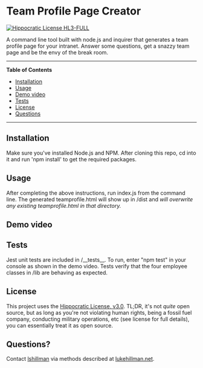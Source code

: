 # Team Profile Page Creator

[![Hippocratic License HL3-FULL](https://img.shields.io/static/v1?label=Hippocratic%20License&message=HL3-FULL&labelColor=5e2751&color=bc8c3d)](https://firstdonoharm.dev/version/3/0/full.html)

A command line tool built with node.js and inquirer that generates a team profile page for your intranet. Answer some questions, get a snazzy team page and be the envy of the break room.

---
**Table of Contents**
* [Installation](#installation)
* [Usage](#usage)
* [Demo video](#demo-video)
* [Tests](#tests)
* [License](#license)
* [Questions](#questions)
---

## Installation

Make sure you've installed Node.js and NPM. After cloning this repo, cd into it and run 'npm install' to get the required packages.

## Usage

After completing the above instructions, run index.js from the command line. The generated teamprofile.html will show up in /dist and *will overwrite any existing teamprofile.html in that directory.*

## Demo video




## Tests
Jest unit tests are included in /\_\_tests__. To run, enter "npm test" in your console as shown in the demo video. Tests verify that the four employee classes in /lib are behaving as expected.

## License
This project uses the [Hippocratic License, v3.0](https://firstdonoharm.dev). TL;DR, it's not *quite* open source, but as long as you're not violating human rights, being a fossil fuel company, conducting military operations, etc (see license for full details), you can essentially treat it as open source.

## Questions?

Contact [lshillman](https://github.com/lshillman) via methods described at [lukehillman.net](https://lukehillman.net).
